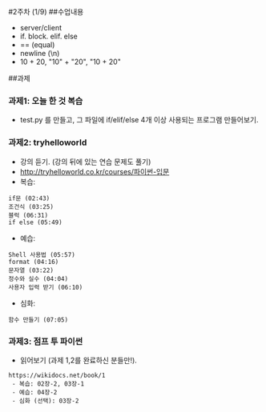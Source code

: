 #2주차 (1/9)
##수업내용
 - server/client
 - if. block. elif. else
 - == (equal)
 - newline (\n)
 - 10 + 20, "10" + "20", "10 + 20"

##과제
### 과제1: 오늘 한 것 복습
 - test.py 를 만들고, 그 파일에 if/elif/else 4개 이상 사용되는 프로그램 만들어보기.


### 과제2: tryhelloworld
 - 강의 듣기. (강의 뒤에 있는 연습 문제도 풀기)
  - http://tryhelloworld.co.kr/courses/파이썬-입문
 - 복습:
```
if문 (02:43)
조건식 (03:25)
블럭 (06:31)
if else (05:49)
```
  - 예습:
```
Shell 사용법 (05:57)
format (04:16)
문자열 (03:22)
정수와 실수 (04:04)
사용자 입력 받기 (06:10)
```
  - 심화:
``` 
함수 만들기 (07:05)
```

### 과제3: 점프 투 파이썬
 - 읽어보기 (과제 1,2를 완료하신 분들만!).
``` 
https://wikidocs.net/book/1
 - 복습: 02장-2, 03장-1
 - 예습: 04장-2
 - 심화 (선택): 03장-2
```
